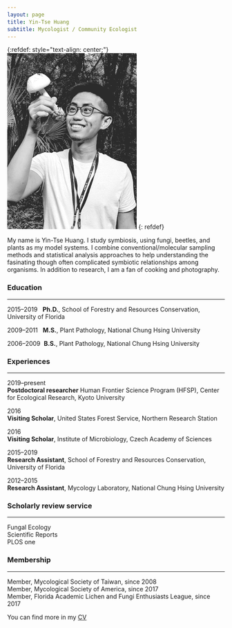 ```yaml
---
layout: page
title: Yin-Tse Huang
subtitle: Mycologist / Community Ecologist
---
```

{:refdef: style="text-align: center;"}
![](assets/img/MeintheField_300px.png)
{: refdef}

My name is Yin-Tse Huang. I study symbiosis, using fungi, beetles, and plants as my model systems. I combine conventional/molecular sampling methods and statistical analysis approaches to help understanding the fasinating though often complicated symbiotic relationships among organisms. In addition to research, I am a fan of cooking and photography.

### Education

______

2015–2019&nbsp;&nbsp;&nbsp;**Ph.D.**, School of Forestry and Resources Conservation, University of Florida

2009–2011&nbsp;&nbsp;&nbsp;**M.S.**, Plant Pathology, National Chung Hsing University

2006–2009&nbsp;&nbsp;**B.S.**, Plant Pathology, National Chung Hsing University

### Experiences

______

2019–present<br>
**Postdoctoral researcher** Human Frontier Science Program (HFSP), Center for Ecological Research, Kyoto University

2016<br>
**Visiting Scholar**, United States Forest Service, Northern Research Station

2016<br>
**Visiting Scholar**, Institute of Microbiology, Czech Academy of Sciences

2015–2019<br>
**Research Assistant**, School of Forestry and Resources Conservation, University of Florida

2012–2015<br>
**Research Assistant**, Mycology Laboratory, National Chung Hsing University

### Scholarly review service

_______

Fungal Ecology<br>
Scientific Reports<br>
PLOS one<br>

### Membership

_______

Member, Mycological Society of Taiwan, since 2008<br>
Member, Mycological Society of America, since 2017<br>
Member, Florida Academic Lichen and Fungi Enthusiasts League, since 2017<br>


You can find more in my [CV](/assets/img/YinTse%20Huang%20CV%202020.pdf)

&nbsp;&nbsp;&nbsp;&nbsp;&nbsp;&nbsp;&nbsp;&nbsp;&nbsp;&nbsp;&nbsp;&nbsp;&nbsp;&nbsp;
&nbsp;&nbsp;&nbsp;&nbsp;
